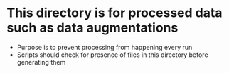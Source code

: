 # This directory is for processed data such as data augmentations
- Purpose is to prevent processing from happening every run
- Scripts should check for presence of files in this directory before generating them